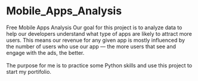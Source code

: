 # Mobile_Apps_Analysis
Free Mobile Apps Analysis Our goal for this project is to analyze data to help our developers understand what type of apps are likely to attract more users. This means our revenue for any given app is mostly influenced by the number of users who use our app — the more users that see and engage with the ads, the better.  <br/><br/>
The purpose for me is to practice some Python skills and use this project to start my portifolio.
